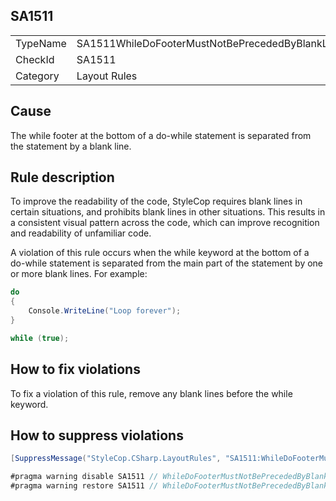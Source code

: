 ﻿## SA1511

<table>
<tr>
  <td>TypeName</td>
  <td>SA1511WhileDoFooterMustNotBePrecededByBlankLine</td>
</tr>
<tr>
  <td>CheckId</td>
  <td>SA1511</td>
</tr>
<tr>
  <td>Category</td>
  <td>Layout Rules</td>
</tr>
</table>

## Cause

The while footer at the bottom of a do-while statement is separated from the statement by a blank line.

## Rule description

To improve the readability of the code, StyleCop requires blank lines in certain situations, and prohibits blank lines in other situations. This results in a consistent visual pattern across the code, which can improve recognition and readability of unfamiliar code.

A violation of this rule occurs when the while keyword at the bottom of a do-while statement is separated from the main part of the statement by one or more blank lines. For example:

```csharp
do
{
    Console.WriteLine("Loop forever");
}

while (true);
```

## How to fix violations

To fix a violation of this rule, remove any blank lines before the while keyword.

## How to suppress violations

```csharp
[SuppressMessage("StyleCop.CSharp.LayoutRules", "SA1511:WhileDoFooterMustNotBePrecededByBlankLine", Justification = "Reviewed.")]
```

```csharp
#pragma warning disable SA1511 // WhileDoFooterMustNotBePrecededByBlankLine
#pragma warning restore SA1511 // WhileDoFooterMustNotBePrecededByBlankLine
```
